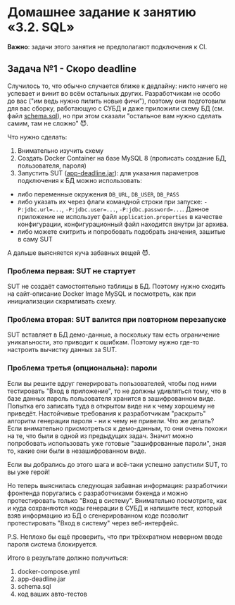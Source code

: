# Домашнее задание к занятию «3.2. SQL»

**Важно**: задачи этого занятия не предполагают подключения к CI.

## Задача №1 - Скоро deadline

Случилось то, что обычно случается ближе к дедлайну: никто ничего не успевает и винит во всём остальных других. Разработчикам не особо до вас ("им ведь нужно пилить новые фичи"), поэтому они подготовили для вас сборку, работающую с СУБД и даже приложили схему БД (см. файл [schema.sql](schema.sql)), но при этом сказали "остальное вам нужно сделать самим, там не сложно" 😈.

Что нужно сделать:
1. Внимательно изучить схему
1. Создать Docker Container на базе MySQL 8 (прописать создание БД, пользователя, пароля)
1. Запустить SUT ([app-deadline.jar](app-deadline.jar)): для указания параметров подключения к БД можно использовать:
- либо переменные окружения `DB_URL`, `DB_USER`, `DB_PASS`
- либо указать их через флаги командной строки при запуске: `-P:jdbc.url=...`, `-P:jdbc.user=...`, `-P:jdbc.password=...`. Данное приложение не использует файл `application.properties` в качестве конфигурации, конфигурационный файл находится внутри jar архива.
- либо можете схитрить и попробовать подобрать значения, зашитые в саму SUT

А дальше выясняется куча забавных вещей 😈. 

### Проблема первая: SUT не стартует
SUT не создаёт самостоятельно таблицы в БД. Поэтому нужно сходить на сайт-описание Docker Image MySQL и посмотреть, как при инициализации скармливать схему.

### Проблема вторая: SUT валится при повторном перезапуске

SUT вставляет в БД демо-данные, а поскольку там есть ограничение уникальности, это приводит к ошибкам. Поэтому нужно где-то настроить вычистку данных за SUT.

### Проблема третья (опциональна): пароли

Если вы решите вдруг генерировать пользователей, чтобы под ними тестировать "Вход в приложение", то не должны удивляться тому, что в базе данных пароль пользователя хранится в зашифрованном виде. Попытка его записать туда в открытом виде ни к чему хорошему не приведёт. Настойчивые требования к разработчикам "раскрыть" алгоритм генерации пароля - ни к чему не привели. Что же делать? Если внимательно присмотреться к демо-данным, то они очень похожи на те, что были в одной из предыдущих задач. Значит можно попробовать использовать уже готовые "зашифрованные пароли", зная то, какие они были в незашифрованном виде.

Если вы добрались до этого шага и всё-таки успешно запустили SUT, то вы уже герой!

Но теперь выяснилась следующая забавная информация: разработчики фронтенда поругались с разработчиками бэкенда и можно протестировать только "Вход в систему". Внимательно посмотрите, как и куда сохраняются коды генерации в СУБД и напишите тест, который взяв информацию из БД о сгенерированном коде позволит протестировать "Вход в систему" через веб-интерфейс.

P.S. Неплохо бы ещё проверить, что при трёхкратном неверном вводе пароля система блокируется.

Итого в результате должно получиться:
1. docker-compose.yml
1. app-deadline.jar
1. schema.sql
1. код ваших авто-тестов


